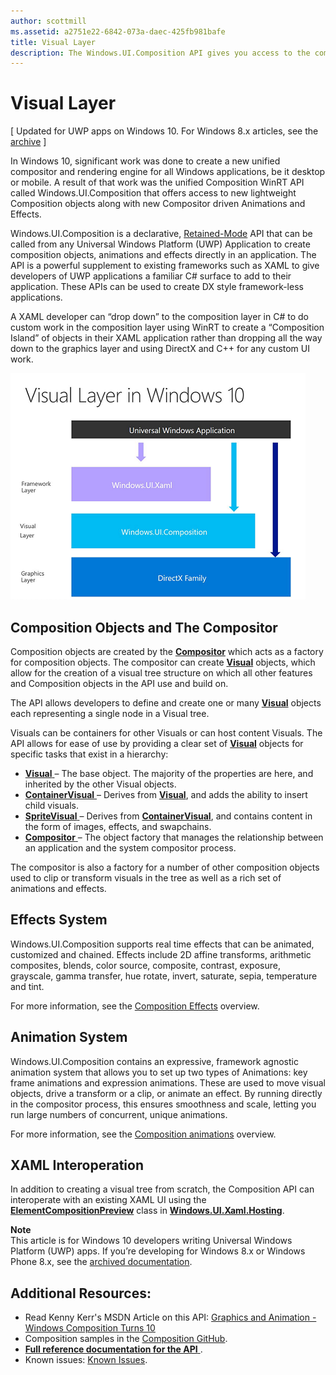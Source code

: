 ```yaml
---
author: scottmill
ms.assetid: a2751e22-6842-073a-daec-425fb981bafe
title: Visual Layer
description: The Windows.UI.Composition API gives you access to the composition layer between the framework layer (XAML), and the graphics layer (DirectX).
---
```

# Visual Layer

\[ Updated for UWP apps on Windows 10. For Windows 8.x articles, see the [archive](http://go.microsoft.com/fwlink/p/?linkid=619132) \]

In Windows 10, significant work was done to create a new unified compositor and rendering engine for all Windows applications, be it desktop or mobile. A result of that work was the unified Composition WinRT API called Windows.UI.Composition that offers access to new lightweight Composition objects along with new Compositor driven Animations and Effects.

Windows.UI.Composition is a declarative, [Retained-Mode](https://msdn.microsoft.com/library/windows/desktop/ff684178.aspx) API that can be called from any Universal Windows Platform (UWP) Application to create composition objects, animations and effects directly in an application. The API is a powerful supplement to existing frameworks such as XAML to give developers of UWP applications a familiar C# surface to add to their application. These APIs can be used to create DX style framework-less applications.

A XAML developer can “drop down” to the composition layer in C# to do custom work in the composition layer using WinRT to create a “Composition Island” of objects in their XAML application rather than dropping all the way down to the graphics layer and using DirectX and C++ for any custom UI work.

![](images/layers-win-ui-composition.png)
## <span id="Composition_Objects_and_The_Compositor"></span><span id="composition_objects_and_the_compositor"></span><span id="COMPOSITION_OBJECTS_AND_THE_COMPOSITOR"></span>Composition Objects and The Compositor

Composition objects are created by the [**Compositor**](https://msdn.microsoft.com/library/windows/apps/Dn706789) which acts as a factory for composition objects. The compositor can create [**Visual**](https://msdn.microsoft.com/library/windows/apps/Dn706858) objects, which allow for the creation of a visual tree structure on which all other features and Composition objects in the API use and build on.

The API allows developers to define and create one or many [**Visual**](https://msdn.microsoft.com/library/windows/apps/Dn706858) objects each representing a single node in a Visual tree.

Visuals can be containers for other Visuals or can host content Visuals. The API allows for ease of use by providing a clear set of [**Visual**](https://msdn.microsoft.com/library/windows/apps/Dn706858) objects for specific tasks that exist in a hierarchy:

-   [
              **Visual**
            ](https://msdn.microsoft.com/library/windows/apps/Dn706858) – The base object. The majority of the properties are here, and inherited by the other Visual objects.
-   [
              **ContainerVisual**
            ](https://msdn.microsoft.com/library/windows/apps/Dn706810) – Derives from [**Visual**](https://msdn.microsoft.com/library/windows/apps/Dn706858), and adds the ability to insert child visuals.
-   [
              **SpriteVisual**
            ](https://msdn.microsoft.com/library/windows/apps/Mt589433) – Derives from [**ContainerVisual**](https://msdn.microsoft.com/library/windows/apps/Dn706810), and contains content in the form of images, effects, and swapchains.
-   [
              **Compositor**
            ](https://msdn.microsoft.com/library/windows/apps/Dn706789) – The object factory that manages the relationship between an application and the system compositor process.

The compositor is also a factory for a number of other composition objects used to clip or transform visuals in the tree as well as a rich set of animations and effects.

## <span id="Effects_System"></span><span id="effects_system"></span><span id="EFFECTS_SYSTEM"></span>Effects System

Windows.UI.Composition supports real time effects that can be animated, customized and chained. Effects include 2D affine transforms, arithmetic composites, blends, color source, composite, contrast, exposure, grayscale, gamma transfer, hue rotate, invert, saturate, sepia, temperature and tint.

For more information, see the [Composition Effects](composition-effects.md) overview.

## <span id="Animation_System"></span><span id="animation_system"></span><span id="ANIMATION_SYSTEM"></span>Animation System

Windows.UI.Composition contains an expressive, framework agnostic animation system that allows you to set up two types of Animations: key frame animations and expression animations. These are used to move visual objects, drive a transform or a clip, or animate an effect. By running directly in the compositor process, this ensures smoothness and scale, letting you run large numbers of concurrent, unique animations.

For more information, see the [Composition animations](composition-animation.md) overview.

## <span id="XAML_Interoperation"></span><span id="xaml_interoperation"></span><span id="XAML_INTEROPERATION"></span>XAML Interoperation

In addition to creating a visual tree from scratch, the Composition API can interoperate with an existing XAML UI using the [**ElementCompositionPreview**](https://msdn.microsoft.com/library/windows/apps/Mt608976) class in [**Windows.UI.Xaml.Hosting**](https://msdn.microsoft.com/library/windows/apps/Hh701908).


**Note**  
This article is for Windows 10 developers writing Universal Windows Platform (UWP) apps. If you’re developing for Windows 8.x or Windows Phone 8.x, see the [archived documentation](http://go.microsoft.com/fwlink/p/?linkid=619132).

 

## <span id="Additional_Resources_"></span><span id="additional_resources_"></span><span id="ADDITIONAL_RESOURCES_"></span>Additional Resources:

-   Read Kenny Kerr's MSDN Article on this API: [Graphics and Animation - Windows Composition Turns 10](https://msdn.microsoft.com/magazine/mt590968)
-   Composition samples in the [Composition GitHub](https://github.com/Microsoft/composition).
-   [
              **Full reference documentation for the API**
            ](https://msdn.microsoft.com/library/windows/apps/Dn706878).
-   Known issues: [Known Issues](https://social.msdn.microsoft.com/Forums/en-US/home?forum=Win10SDKToolsIssues).

 

 






<!--HONumber=Jun16_HO3-->


